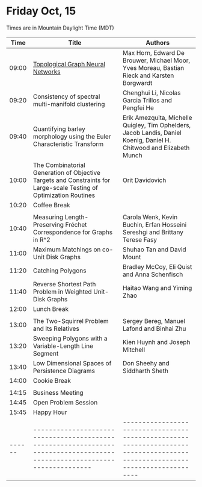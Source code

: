 # Friday Oct, 15

Times are in Mountain Daylight Time (MDT)

| Time | Title                                                                                                                  | Authors                                                                                                                   |
|------|------------------------------------------------------------------------------------------------------------------------|---------------------------------------------------------------------------------------------------------------------------|
|09:00 | [Topological Graph Neural Networks](./assets/papers/FWCG2021_paper_12.pdf)                                                                                     | Max Horn, Edward De Brouwer, Michael Moor, Yves Moreau, Bastian Rieck and Karsten Borgwardt                               |
|09:20 | Consistency of spectral multi-manifold clustering	                                                                    | Chenghui Li, Nicolas Garcia Trillos and Pengfei He                                                                        |
|09:40 | Quantifying barley morphology using the Euler Characteristic Transform	                                                | Erik Amezquita, Michelle Quigley, Tim Ophelders, Jacob Landis, Daniel Koenig, Daniel H. Chitwood and Elizabeth Munch      |
|10:00 | The Combinatorial Generation of Objective Targets and Constraints for Large-scale Testing of Optimization Routines     | Orit Davidovich                                                                                                           |
|10:20 | Coffee Break                                                                                                           |                                                                                                                           |
|      |                                                                                                                        |                                                                                                                           |
|10:40 | Measuring Length-Preserving Fréchet Correspondence for Graphs in R^2                                                   | Carola Wenk, Kevin Buchin, Erfan Hosseini Sereshgi and Brittany Terese Fasy                                               |
|11:00 | Maximum Matchings on co-Unit Disk Graphs                                                                               | Shuhao Tan and David Mount                                                                                                |
|11:20 | Catching Polygons                                                                                                      | Bradley McCoy, Eli Quist and Anna Schenfisch                                                                              |
|11:40 | Reverse Shortest Path Problem in Weighted Unit-Disk Graphs                                                             | Haitao Wang and Yiming Zhao                                                                                               |
|12:00 | Lunch Break                                                                                                            |                                                                                                                           |
|      |                                                                                                                        |                                                                                                                           |
|13:00 | The Two-Squirrel Problem and Its Relatives                                                                             | Sergey Bereg, Manuel Lafond and Binhai Zhu                                                                                |
|13:20 | Sweeping Polygons with a Variable-Length Line Segment                                                                  | Kien Huynh and Joseph Mitchell                                                                                            |
|13:40 | Low Dimensional Spaces of Persistence Diagrams                                                                         | Don Sheehy and Siddharth Sheth                                                                                            |
|14:00 | Cookie Break                                                                                                           |                                                                                                                           |
|      |                                                                                                                        |                                                                                                                           |
|14:15 | Business Meeting                                                                                                       |                                                                                                                           |
|14:45 | Open Problem Session                                                                                                   |                                                                                                                           |
|15:45 | Happy Hour                                                                                                             |                                                                                                                           |
|------|------------------------------------------------------------------------------------------------------------------------|---------------------------------------------------------------------------------------------------------------------------|
